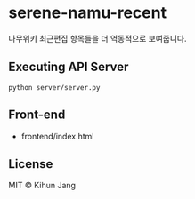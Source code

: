 # serene-namu-recent

나무위키 최근편집 항목들을 더 역동적으로 보여줍니다.

## Executing API Server

```
python server/server.py
```

## Front-end
* frontend/index.html

## License
MIT © Kihun Jang
